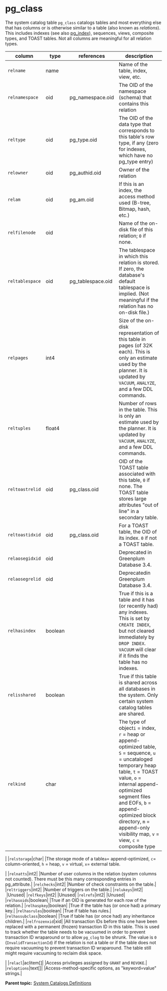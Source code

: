 # pg\_class 

The system catalog table `pg_class` catalogs tables and most everything else that has columns or is otherwise similar to a table \(also known as *relations*\). This includes indexes \(see also [pg\_index](pg_index.html)\), sequences, views, composite types, and TOAST tables. Not all columns are meaningful for all relation types.

|column|type|references|description|
|------|----|----------|-----------|
|`relname`|name| |Name of the table, index, view, etc.|
|`relnamespace`|oid|pg\_namespace.oid|The OID of the namespace \(schema\) that contains this relation|
|`reltype`|oid|pg\_type.oid|The OID of the data type that corresponds to this table's row type, if any \(zero for indexes, which have no pg\_type entry\)|
|`relowner`|oid|pg\_authid.oid|Owner of the relation|
|`relam`|oid|pg\_am.oid|If this is an index, the access method used \(B-tree, Bitmap, hash, etc.\)|
|`relfilenode`|oid| |Name of the on-disk file of this relation; `0` if none.|
|`reltablespace`|oid|pg\_tablespace.oid|The tablespace in which this relation is stored. If zero, the database's default tablespace is implied. \(Not meaningful if the relation has no on-disk file.\)|
|`relpages`|int4| |Size of the on-disk representation of this table in pages \(of 32K each\). This is only an estimate used by the planner. It is updated by `VACUUM`, `ANALYZE`, and a few DDL commands.|
|`reltuples`|float4| |Number of rows in the table. This is only an estimate used by the planner. It is updated by `VACUUM`, `ANALYZE`, and a few DDL commands.|
|`reltoastrelid`|oid|pg\_class.oid|OID of the TOAST table associated with this table, `0` if none. The TOAST table stores large attributes "out of line" in a secondary table.|
|`reltoastidxid`|oid|pg\_class.oid|For a TOAST table, the OID of its index. `0` if not a TOAST table.|
|`relaosegidxid`|oid| |Deprecated in Greenplum Database 3.4.|
|`relaosegrelid`|oid| |Deprecatedin Greenplum Database 3.4.|
|`relhasindex`|boolean| |True if this is a table and it has \(or recently had\) any indexes. This is set by `CREATE INDEX`, but not cleared immediately by `DROP INDEX`. `VACUUM` will clear if it finds the table has no indexes.|
|`relisshared`|boolean| |True if this table is shared across all databases in the system. Only certain system catalog tables are shared.|
|`relkind`|char| |The type of object`i` = index, `r` = heap or append-optimized table, `S` = sequence, `u` = uncataloged temporary heap table, `t` = TOAST value, `o` = internal append-optimized segment files and EOFs, `b` = append-optimized block directory, `m` = append-only visibility map, `v` = view, `c` = composite type

|
|`relstorage`|char| |The storage mode of a table`a`= append-optimized, `c`= column-oriented, `h` = heap, `v` = virtual, `x`= external table.

|
|`relnatts`|int2| |Number of user columns in the relation \(system columns not counted\). There must be this many corresponding entries in pg\_attribute.|
|`relchecks`|int2| |Number of check constraints on the table.|
|`reltriggers`|int2| |Number of triggers on the table.|
|`relukeys`|int2| |Unused|
|`relfkeys`|int2| |Unused|
|`relrefs`|int2| |Unused|
|`relhasoids`|boolean| |True if an OID is generated for each row of the relation.|
|`relhaspkey`|boolean| |True if the table has \(or once had\) a primary key.|
|`relhasrules`|boolean| |True if table has rules.|
|`relhassubclass`|boolean| |True if table has \(or once had\) any inheritance children.|
|`relfrozenxid`|xid| |All transaction IDs before this one have been replaced with a permanent \(frozen\) transaction ID in this table. This is used to track whether the table needs to be vacuumed in order to prevent transaction ID wraparound or to allow `pg_clog` to be shrunk. The value is `0` \(`InvalidTransactionId`\) if the relation is not a table or if the table does not require vacuuming to prevent transaction ID wraparound. The table still might require vacuuming to reclaim disk space.

|
|`relacl`|aclitem\[\]| |Access privileges assigned by `GRANT` and `REVOKE`.|
|`reloptions`|text\[\]| |Access-method-specific options, as "keyword=value" strings.|

**Parent topic:** [System Catalogs Definitions](../system_catalogs/catalog_ref-html.html)

